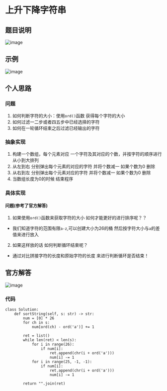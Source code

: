 # 上升下降字符串

## 题目说明

![image](https://user-images.githubusercontent.com/21255807/113673515-abe00b80-96eb-11eb-90c9-5df9dbd7a8b1.png)

## 示例

![image](https://user-images.githubusercontent.com/21255807/113673923-27da5380-96ec-11eb-9a38-f299a4234e6e.png)

## 个人思路

### 问题
1. 如何判断字符的大小：使用`ord()`函数 获得每个字符的大小
2. 如何过滤一二步或者四五步中已经选择的字符
3. 如何在一轮循环结束之后过滤已经输出的字符

### 抽象实现
1. 构建一个数组，每个元素对应 一个字符及其对应的个数，并按字符的顺序进行从小到大排列
2. 从左到右 分别弹出每个元素的对应的字符 并将个数减一 如果个数为0 删除
3. 从右到左 分别弹出每个元素对应的字符 并将个数减一 如果个数为0 删除
4. 当数组长度为0的时候 结束程序
### 具体实现
#### 问题(参考了官方解答)
1. 如果使用`ord()`函数来获取字符的大小 如何才能更好的进行排序呢？？
- 我们知道字符的范围有限`a-z`,可以创建大小为26的桶 然后按字符大小与`a`的差值来进行放入
2. 如果这样放的话 如何判断循环结束呢？
- 通过对比拼接字符的长度和原始字符的长度 来进行判断循环是否结束！
## 官方解答
![image](https://user-images.githubusercontent.com/21255807/113679051-e8166a80-96f1-11eb-8424-625a7181fd7d.png)

### 代码
```buildoutcfg
class Solution:
    def sortString(self, s: str) -> str:
        num = [0] * 26
        for ch in s:
            num[ord(ch) - ord('a')] += 1
        
        ret = list()
        while len(ret) < len(s):
            for i in range(26):
                if num[i]:
                    ret.append(chr(i + ord('a')))
                    num[i] -= 1
            for i in range(25, -1, -1):
                if num[i]:
                    ret.append(chr(i + ord('a')))
                    num[i] -= 1

        return "".join(ret)
```
